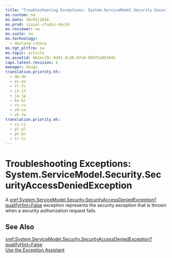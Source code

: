 ```yaml
---
title: "Troubleshooting Exceptions: System.ServiceModel.Security.SecurityAccessDeniedException"
ms.custom: na
ms.date: 10/01/2016
ms.prod: visual-studio-dev14
ms.reviewer: na
ms.suite: na
ms.technology: 
  - devlang-csharp
ms.tgt_pltfrm: na
ms.topic: article
ms.assetid: 6b1ec28c-9d91-4c36-87c0-56975a9939d5
caps.latest.revision: 6
manager: douge
translation.priority.ht: 
  - de-de
  - es-es
  - fr-fr
  - it-it
  - ja-jp
  - ko-kr
  - ru-ru
  - zh-cn
  - zh-tw
translation.priority.mt: 
  - cs-cz
  - pl-pl
  - pt-br
  - tr-tr
---
```

# Troubleshooting Exceptions: System.ServiceModel.Security.SecurityAccessDeniedException
A <xref:System.ServiceModel.Security.SecurityAccessDeniedException?qualifyHint=False> exception represents the security exception that is thrown when a security authorization request fails.  
  
## See Also  
 <xref:System.ServiceModel.Security.SecurityAccessDeniedException?qualifyHint=False>   
 [Use the Exception Assistant](../Topic/How%20to:%20Use%20the%20Exception%20Assistant.md)